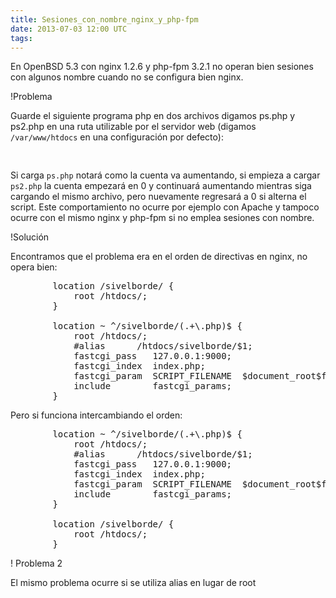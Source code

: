 ```yaml
---
title: Sesiones_con_nombre_nginx_y_php-fpm
date: 2013-07-03 12:00 UTC
tags:
---
```

En OpenBSD 5.3 con nginx 1.2.6 y php-fpm 3.2.1 no operan bien sesiones con algunos nombre cuando no se configura bien nginx.


!Problema

Guarde el siguiente programa php en dos archivos digamos ps.php y ps2.php en una ruta utilizable por el servidor web (digamos ```/var/www/htdocs``` en una configuración por defecto):
<pre>
<?php

$ns = "psession";
if (session_name() != $ns) {
        session_name($ns);
        session_start();
        $_SESSION!['cuenta'] = !isset($_SESSION!['cuenta']) ? 0 :
                $_SESSION!['cuenta'] + 1;
        echo "Cuenta: " . $_SESSION !['cuenta'];
}

?>
</pre>


Si carga ```ps.php``` notará como la cuenta va aumentando, si empieza a cargar ```ps2.php``` la cuenta empezará en 0 y continuará aumentando mientras siga cargando el mismo archivo, pero nuevamente regresará a 0 si alterna el script.   Este comportamiento no ocurre por ejemplo con Apache y tampoco ocurre con el mismo nginx y php-fpm si no emplea sesiones con nombre.

!Solución

Encontramos que el problema era en el orden de directivas en nginx, no opera bien:
<pre>
        location /sivelborde/ {
            root /htdocs/;
        }

        location ~ ^/sivelborde/(.+\.php)$ {
            root /htdocs/;
            #alias      /htdocs/sivelborde/$1;
            fastcgi_pass   127.0.0.1:9000;
            fastcgi_index  index.php;
            fastcgi_param  SCRIPT_FILENAME  $document_root$fastcgi_script_name;
            include        fastcgi_params;
        }
</pre>

Pero si funciona intercambiando el orden:
<pre>
        location ~ ^/sivelborde/(.+\.php)$ {
            root /htdocs/;
            #alias      /htdocs/sivelborde/$1;
            fastcgi_pass   127.0.0.1:9000;
            fastcgi_index  index.php;
            fastcgi_param  SCRIPT_FILENAME  $document_root$fastcgi_script_name;
            include        fastcgi_params;
        }

        location /sivelborde/ {
            root /htdocs/;
        }
</pre>

! Problema 2

El mismo problema ocurre si se utiliza alias en lugar de root
